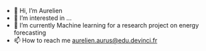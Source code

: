 - 👋 Hi, I’m Aurelien
- 👀 I’m interested in ...
- 🌱 I’m currently Machine learning for a research project on energy forecasting
- 📫 How to reach me aurelien.aurus@edu.devinci.fr

<!---
Aurel456/Aurel456 is a ✨ special ✨ repository because its `README.md` (this file) appears on your GitHub profile.
You can click the Preview link to take a look at your changes.
--->
